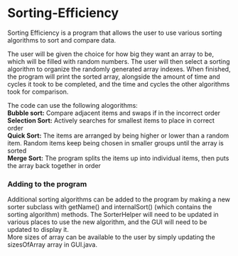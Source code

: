 # Sorting-Efficiency
Sorting Efficiency is a program that allows the user to use various sorting algorithms to sort and compare data.

The user will be given the choice for how big they want an array to be, which will be filled with random numbers. The user will then select a sorting algorithm to organize the randomly generated array indexes. When finished, the program will print the sorted array, alongside the amount of time and cycles it took to be completed, and the time and cycles the other algorithms took for comparison.

The code can use the following alogorithms: <br>
**Bubble sort:** Compare adjacent items and swaps if in the incorrect order <br>
**Selection Sort:** Actively searches for smallest items to place in correct order <br>
**Quick Sort:** The items are arranged by being higher or lower than a random item. Random items keep being chosen in smaller groups until the array is sorted <br>
**Merge Sort:** The program splits the items up into individual items, then puts the array back together in order


### Adding to the program
Additional sorting algorithms can be added to the program by making a new sorter subclass with getName() and internalSort() (which contains the sorting algorithm) methods. The SorterHelper will need to be updated in various places to use the new algorithm, and the GUI will need to be updated to display it. <br>
More sizes of array can be available to the user by simply updating the sizesOfArray array in GUI.java.
